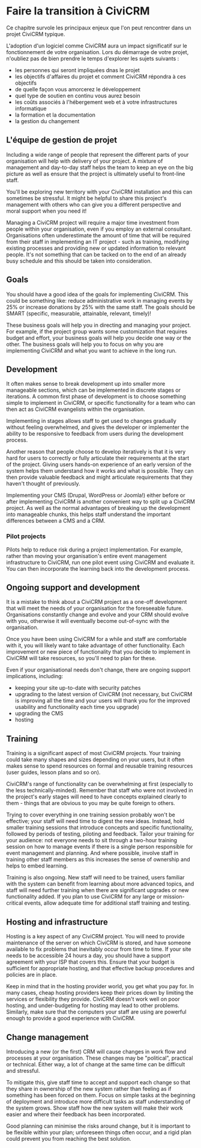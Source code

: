 Faire la transition à CiviCRM
========================

Ce chapitre survole les principaux enjeux que l'on peut rencontrer dans un projet CiviCRM typique.

L'adoption d'un logiciel comme CiviCRM aura un impact significatif sur le fonctionnement de votre organisation. Lors du démarrage de votre projet, n'oubliez pas de bien prendre le temps d'explorer les sujets suivants : 

-   les personnes qui seront impliquées dnas le projet
-   les objectifs d'affaires du projet et comment CiviCRM répondra à ces objectifs
-   de quelle façon vous amorcerez le développement
-   quel type de soutien en continu vous aurez besoin
-   les coûts associés à l'hébergement web et à votre infrastructures informatique
-   la formation et la documentation
-   la gestion du changement

L'équipe de gestion de projet
---------------------------

Including a wide range of people that represent the different parts of
your organisation will help with delivery of your project. A mixture of
management and day-to-day staff helps the team to keep an eye on the big
picture as well as ensure that the project is ultimately useful to
front-line staff.

You'll be exploring new territory with your CiviCRM installation and
this can sometimes be stressful. It might be helpful to share this
project's management with others who can give you a different
perspective and moral support when you need it!

Managing a CiviCRM project will require a major time investment from
people within your organisation, even if you employ an external
consultant. Organisations often underestimate the amount of time that
will be required from their staff in implementing an IT project - such
as training, modifying existing processes and providing new or updated
information to relevant people. It's not something that can be tacked on
to the end of an already busy schedule and this should be taken into
consideration.

Goals
-----

You should have a good idea of the goals for implementing CiviCRM. This
could be something like: reduce administrative work in managing events
by 25% or increase donations by 25% with the same staff. The goals
should be SMART (specific, measurable, attainable, relevant, timely)!

These business goals will help you in directing and managing your
project. For example, if the project group wants some customization that
requires budget and effort, your business goals will help you decide one
way or the other. The business goals will help you to focus on why you
are implementing CiviCRM and what you want to achieve in the long run.

Development
-----------

It often makes sense to break development up into smaller more
manageable sections, which can be implemented in discrete stages or
iterations. A common first phase of development is to choose something
simple to implement in CiviCRM, or specific functionality for a team who
can then act as CiviCRM evangelists within the organisation.

Implementing in stages allows staff to get used to changes gradually
without feeling overwhelmed, and gives the developer or implementer the
ability to be responsive to feedback from users during the development
process.

Another reason that people choose to develop iteratively is that it is
very hard for users to correctly or fully articulate their requirements
at the start of the project. Giving users hands-on experience of an
early version of the system helps them understand how it works and what
is possible. They can then provide valuable feedback and might
articulate requirements that they haven't thought of previously.

Implementing your CMS (Drupal, WordPress or Joomla!) either before or
after implementing CiviCRM is another convenient way to split up a
CiviCRM project. As well as the normal advantages of breaking up the
development into manageable chunks, this helps staff understand the
important differences between a CMS and a CRM.

### Pilot projects

Pilots help to reduce risk during a project implementation. For example,
rather than moving your organisation's entire event management
infrastructure to CiviCRM, run one pilot event using CiviCRM and
evaluate it. You can then incorporate the learning back into the
development process.

Ongoing support and development
-------------------------------

It is a mistake to think about a CiviCRM project as a one-off
development that will meet the needs of your organisation for the
foreseeable future. Organisations constantly change and evolve and your
CRM should evolve with you, otherwise it will eventually become
out-of-sync with the organisation.

Once you have been using CiviCRM for a while and staff are comfortable
with it, you will likely want to take advantage of other functionality.
Each improvement or new piece of functionality that you decide to
implement in CiviCRM will take resources, so you'll need to plan for
these.

Even if your organisational needs don't change, there are ongoing
support implications, including:

-   keeping your site up-to-date with security patches
-   upgrading to the latest version of CiviCRM (not necessary, but
    CiviCRM is improving all the time and your users will thank you for
    the improved usability and functionality each time you upgrade)
-   upgrading the CMS 
-   hosting

Training
--------

Training is a significant aspect of most CiviCRM projects. Your training
could take many shapes and sizes depending on your users, but it often
makes sense to spend resources on formal and reusable training resources
(user guides, lesson plans and so on).

CiviCRM's range of functionality can be overwhelming at first
(especially to the less technically-minded). Remember that staff who
were not involved in the project's early stages will need to have
concepts explained clearly to them - things that are obvious to you may
be quite foreign to others.

Trying to cover everything in one training session probably won't be
effective; your staff will need time to digest the new ideas. Instead,
hold smaller training sessions that introduce concepts and specific
functionality, followed by periods of testing, piloting and feedback.
Tailor your training for your audience: not everyone needs to sit
through a two-hour training session on how to manage events if there is
a single person responsible for event management and planning. And where
possible, involve staff in training other staff members as this
increases the sense of ownership and helps to embed learning.

Training is also ongoing. New staff will need to be trained, users
familiar with the system can benefit from learning about more advanced
topics, and staff will need further training when there are significant
upgrades or new functionality added. If you plan to use CiviCRM for any
large or mission-critical events, allow adequate time for additional
staff training and testing.

Hosting and infrastructure
--------------------------

Hosting is a key aspect of any CiviCRM project. You will need to provide
maintenance of the server on which CiviCRM is stored, and have someone
available to fix problems that inevitably occur from time to time. If
your site needs to be accessible 24 hours a day, you should have a
support agreement with your ISP that covers this. Ensure that your
budget is sufficient for appropriate hosting, and that effective backup
procedures and policies are in place.

Keep in mind that in the hosting provider world, you get what you pay
for. In many cases, cheap hosting providers keep their prices down by
limiting the services or flexibility they provide. CiviCRM doesn't work
well on poor hosting, and under-budgeting for hosting may lead to other
problems. Similarly, make sure that the computers your staff are using
are powerful enough to provide a good experience with CiviCRM.

Change management
-----------------

Introducing a new (or the first) CRM will cause changes in work flow and
processes at your organisation. These changes may be "political",
practical or technical. Either way, a lot of change at the same time can
be difficult and stressful.

To mitigate this, give staff time to accept and support each change so
that they share in ownership of the new system rather than feeling as if
something has been forced on them. Focus on simple tasks at the
beginning of deployment and introduce more difficult tasks as staff
understanding of the system grows. Show staff how the new system will
make their work easier and where their feedback has been incorporated.

Good planning can minimise the risks around change, but it is important
to be flexible within your plan; unforeseen things often occur, and a
rigid plan could prevent you from reaching the best solution.
